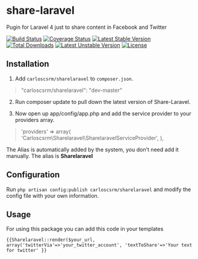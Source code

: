 # share-laravel
Pugin for Laravel 4 just to share content in Facebook and Twitter

[![Build Status](https://travis-ci.org/simkimsia/UtilityBehaviors.png)](https://coveralls.io/r/carlosrgzm/sharelaravel)
[![Coverage Status](https://coveralls.io/repos/carlosrgzm/sharelaravel/badge.svg)](https://coveralls.io/r/carlosrgzm/sharelaravel)
[![Latest Stable Version](https://poser.pugx.org/carloscsrm/sharelaravel/v/stable.svg)](https://packagist.org/packages/carloscsrm/sharelaravel) 
[![Total Downloads](https://poser.pugx.org/carloscsrm/sharelaravel/downloads.svg)](https://packagist.org/packages/carloscsrm/sharelaravel) 
[![Latest Unstable Version](https://poser.pugx.org/carloscsrm/sharelaravel/v/unstable.svg)](https://packagist.org/packages/carloscsrm/sharelaravel) 
[![License](https://poser.pugx.org/carloscsrm/sharelaravel/license.svg)](https://packagist.org/packages/carloscsrm/sharelaravel)


## Installation

1. Add `carloscsrm/sharelaravel` to `composer.json`.

 > "carloscsrm/sharelaravel": "dev-master"

2. Run composer update to pull down the latest version of Share-Laravel.

3. Now open up app/config/app.php and add the service provider to your providers array.

 >  'providers' => array(
        'Carloscsrm\Sharelaravel\SharelaravelServiceProvider',
    ),

The Alias is automatically added by the system, you don't need add it manually. The alias is **Sharelaravel**

## Configuration

Run `php artisan config:publish carloscsrm/sharelaravel` and modify the config file with your own information.

## Usage

For using this package you can add this code in your templates

`{{Sharelaravel::render($your_url, array('twitterVia'=>'your_twitter_account', 'textToShare'=>'Your text for twitter' }}`

